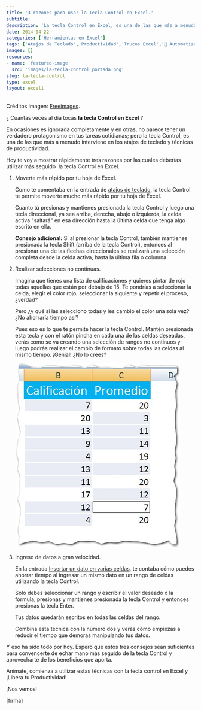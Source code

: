 ```yaml
---
title: '3 razones para usar la Tecla Control en Excel.'
subtitle: 
description: 'La tecla Control en Excel, es una de las que más a menudo interviene en los atajos de teclado y técnicas de productividad.'
date: 2014-04-22
categories: ['Herramientas en Excel']
tags: ['Atajos de Teclado','Productividad','Trucos Excel','🤖 Automatización con Excel']
images: []
resources: 
- name: 'featured-image'
  src: 'images/la-tecla-control_portada.png'
slug: la-tecla-control
type: excel
layout: excel1
---
```


Créditos imagen: [Freeimages](http://www.freeimages.com/photo/176068 "Freeimages").

¿ Cuántas veces al día tocas **la tecla Control en Excel** ?

En ocasiones es ignorada completamente y en otras, no parece tener un verdadero protagonismo en tus tareas cotidianas; pero la tecla Control, es una de las que más a menudo interviene en los atajos de teclado y técnicas de productividad.

Hoy te voy a mostrar rápidamente tres razones por las cuales deberías utilizar más seguido  la tecla Control en Excel.

1. Moverte más rápido por tu hoja de Excel.
    
    Como te comentaba en la entrada de [atajos de teclado](http://raymundo.me/5), la tecla Control te permite moverte mucho más rápido por tu hoja de Excel.
    
    Cuanto tú presionas y mantienes presionada la tecla Control y luego una tecla direccional, ya sea arriba, derecha, abajo o izquierda, la celda activa "saltará" en esa dirección hasta la última celda que tenga algo escrito en ella.
    
    **Consejo adicional:** Si al presionar la tecla Control, también mantienes presionada la tecla Shift (arriba de la tecla Control), entonces al presionar una de las flechas direccionales se realizará una selección completa desde la celda activa, hasta la última fila o columna.
2. Realizar selecciones no continuas.
    
    Imagina que tienes una lista de calificaciones y quieres pintar de rojo todas aquellas que están por debajo de 15. Te pondrías a seleccionar la celda, elegir el color rojo, seleccionar la siguiente y repetir el proceso, ¿verdad?
    
    Pero ¿y qué si las selecciono todas y les cambio el color una sola vez? ¿No ahorraría tiempo así?
    
    Pues eso es lo que te permite hacer la tecla Control. Mantén presionada esta tecla y con el ratón pincha en cada una de las celdas deseadas, verás como se va creando una selección de rangos no continuos y luego podrás realizar el cambio de formato sobre todas las celdas al mismo tiempo. ¡Genial! ¿No lo crees?
    
    [![la-tecla-control](images/seleccion-con-tecla-control-en-excel1.jpg)](http://raymundoycaza.com/wp-content/uploads/seleccion-con-tecla-control-en-excel1.jpg)
3. Ingreso de datos a gran velocidad.
    
    En la entrada [Insertar un dato en varias celdas](http://raymundo.me/w), te contaba cómo puedes ahorrar tiempo al ingresar un mismo dato en un rango de celdas utilizando la tecla Control.
    
    Solo debes seleccionar un rango y escribir el valor deseado o la fórmula, presionas y mantienes presionada la tecla Control y entonces presionas la tecla Enter.
    
    Tus datos quedarán escritos en todas las celdas del rango.
    
    Combina esta técnica con la número dos y verás cómo empiezas a reducir el tiempo que demoras manipulando tus datos.

Y eso ha sido todo por hoy. Espero que estos tres consejos sean suficientes para convencerte de echar mano más seguido de la tecla Control y aprovecharte de los beneficios que aporta.

Anímate, comienza a utilizar estas técnicas con la tecla control en Excel y ¡Libera tu Productividad!

¡Nos vemos!

\[firma\]
